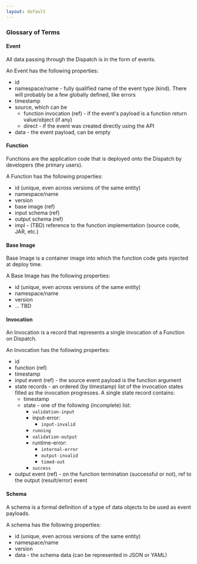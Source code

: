 ```yaml
---
layout: default
---
```

### Glossary of Terms

#### Event
All data passing through the Dispatch is in the form of events.

An Event has the following properties:
- id
- namespace/name - fully qualified name of the event type (kind). There will probably be a few globally defined, like
  errors
- timestamp
- source, which can be
  - function invocation (ref) - if the event's payload is a function return value/object (if any)
  - direct - if the event was created directly using the API
- data - the event payload, can be empty

#### Function
Functions are the application code that is deployed onto the Dispatch by developers (the primary users).

A Function has the following properties:
- id (unique, even across versions of the same entity)
- namespace/name
- version
- base image (ref)
- input schema (ref)
- output schema (ref)
- impl - (TBD) reference to the function implementation (source code, JAR, etc.)

#### Base Image
Base Image is a container image into which the function code gets injected at deploy time.

A Base Image has the following properties:
- id (unique, even across versions of the same entity)
- namespace/name
- version
- ... TBD

#### Invocation
An Invocation is a record that represents a single invocation of a Function on Dispatch.

An Invocation has the following properties:
- id
- function (ref)
- timestamp
- input event (ref) - the source event payload is the function argument
- state records - an ordered (by timestamp) list of the invocation states filled as the invocation progresses.
  A single state record contains:
  - timestamp
  - state - one of the following (incomplete) list:
    - `validation-input`
    - input-error:
      - `input-invalid`
    - `running`
    - `validation-output`
    - runtime-error:
      - `internal-error`
      - `output-invalid`
      - `timed-out`
    - `success`
- output event (ref) - on the function termination (successful or not), ref to the output (result/error) event

#### Schema
A schema is a formal definition of a type of data objects to be used as event payloads.

A schema has the following properties:
- id (unique, even across versions of the same entity)
- namespace/name
- version
- data - the schema data (can be represented in JSON or YAML)
